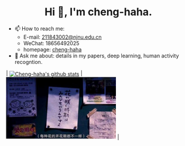<h1 align="center">Hi 👋, I'm cheng-haha.</h1>

- 📫 How to reach me:
  * E-mail: 211843002@njnu.edu.cn
  * WeChat: 18656492025
  * homepage: [cheng-haha](https://cheng-haha.github.io/)
- 💬 Ask me about: details in my papers, deep learning, human activity recogntion.

  
| <a href="https://github.com/cheng-haha/github-readme-stats"><img align="center" src="https://github-readme-stats.vercel.app/api?username=cheng-haha&show_icons=true&include_all_commits=true&theme=buefy&hide_border=true" alt="Cheng-haha's github stats" /></a> | <a ><img src="flower.jpg" alt="flower" width="300"></a> |

<!--
<div align="center">
  <img src="flower.jpg" alt="flower" width="300">
</div>
-->

<!--
<a href="https://github.com/anuraghazra/github-readme-stats"><img align="center" src="https://github-readme-stats.vercel.app/api/top-langs/?username=cheng-haha&layout=compact&theme=buefy&hide_border=true" /></a> 
-->
